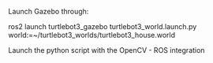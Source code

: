 Launch Gazebo through:

ros2 launch turtlebot3_gazebo turtlebot3_world.launch.py world:=~/turtlebot3_worlds/turtlebot3_house.world

Launch the python script with the OpenCV - ROS integration
